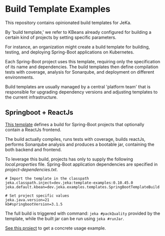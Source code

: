 # Build Template Examples

This repository contains opinionated build templates for JeKa.

By 'build template,' we refer to KBeans already configured for building a certain kind of projects by setting specific parameters.

For instance, an organization might create a build template for building, testing, and deploying Spring-Boot applications on Kubernetes.

Each Spring-Boot project uses this template, requiring only the specification of its name and dependencies. 
The build templates then define compilation tests with coverage, analysis for Sonarqube, and deployment on different environments.

Build templates are usually managed by a central 'platform team' that is responsible for upgrading dependency versions 
and adjusting templates to the current infrastructure.

## Springboot + ReactJs

[This template](./src/main/java/dev/jeka/examples/templates/SpringBootTemplateBuild.java) defines a build for 
Spring-Boot projects that optionally contain a ReactJs frontend.

The build actually compiles, runs tests with coverage, builds reactJs, performs Sonarqube analysis and produces a bootable jar,
containing the both backend and frontend.

To leverage this build, projects has only to supply the following *local.properties* file. Spring-Boot application dependencies 
are specified in *project-dependencies.txt*.

```properties
# Import the template in the classpath
jeka.classpath.inject=dev.jeka:template-examples:0.10.45.0
jeka.default.kbean=dev.jeka.examples.templates.SpringBootTemplateBuild

# Set project specific values
jeka.java.version=21
kb#springbootVersion=3.1.5
```

The full build is triggered with command: `jeka #packQuality` provided by the template, while the built jar 
can be run using `jeka #runJar`.

[See this project](https://github.com/jeka-dev/working-examples/tree/master/templated) to get a concrete usage example.



